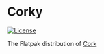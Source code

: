 # Corky
[![License](https://img.shields.io/github/license/Bugadinho/Corky)](https://github.com/Bugadinho/Corky/blob/master/LICENSE)

The Flatpak distribution of [Cork](https://github.com/Bugadinho/Cork)